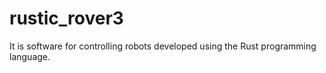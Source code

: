# rustic_rover3
It is software for controlling robots developed using the Rust programming language.
